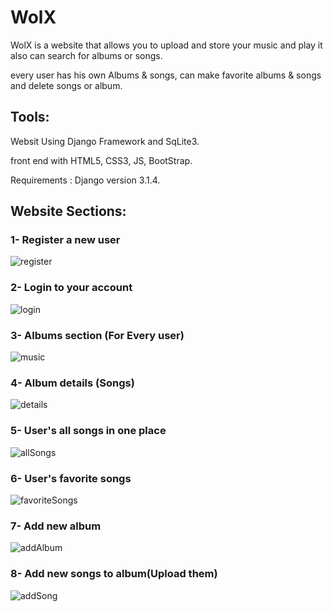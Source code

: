 # WolX
WolX is a website that allows you to upload and store your music and play it also can search for albums or songs. 

every user has his own Albums & songs, can make favorite albums & songs and delete songs or album.

## Tools:
Websit Using Django Framework and SqLite3.

front end with HTML5, CSS3, JS, BootStrap.

Requirements : Django version 3.1.4.

## Website Sections:
### 1- Register a new user
![register](https://user-images.githubusercontent.com/29886682/103320414-eb88be80-4a3d-11eb-97c1-dae8574abc94.png)
### 2- Login to your account
![login](https://user-images.githubusercontent.com/29886682/103320410-e461b080-4a3d-11eb-83f7-44da0ab695c8.png)
### 3- Albums section (For Every user)
![music](https://user-images.githubusercontent.com/29886682/103320412-e75ca100-4a3d-11eb-8720-8866bed33601.png)
### 4- Album details (Songs)
![details](https://user-images.githubusercontent.com/29886682/103320403-dd3aa280-4a3d-11eb-91c2-3df12b36ec04.png)
### 5- User's all songs in one place
![allSongs](https://user-images.githubusercontent.com/29886682/103320398-dad84880-4a3d-11eb-8993-3cb823d9056c.png)
### 6- User's favorite songs
![favoriteSongs](https://user-images.githubusercontent.com/29886682/103320407-e1ff5680-4a3d-11eb-8b7f-5edfd4069736.png)
### 7- Add new album
![addAlbum](https://user-images.githubusercontent.com/29886682/103320382-cdbb5980-4a3d-11eb-9d0d-9c0851782f1d.png)
### 8- Add new songs to album(Upload them)
![addSong](https://user-images.githubusercontent.com/29886682/103320391-d1e77700-4a3d-11eb-9290-2bb6dab5489d.png)


